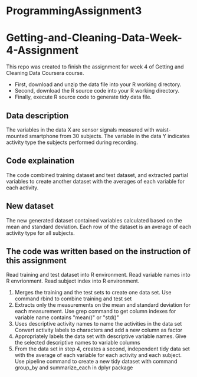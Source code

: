 # ProgrammingAssignment3

# Getting-and-Cleaning-Data-Week-4-Assignment

This repo was created to finish the assignment for week 4 of Getting and Cleaning Data Coursera course.

* First, download and unzip the data file into your R working directory.
* Second, download the R source code into your R working directory.
* Finally, execute R source code to generate tidy data file.

## Data description

The variables in the data X are sensor signals measured with waist-mounted smartphone from 30 subjects. The variable in the data Y indicates activity type the subjects performed during recording.

## Code explaination

The code combined training dataset and test dataset, and extracted partial variables to create another dataset with the averages of each variable for each activity.

## New dataset

The new generated dataset contained variables calculated based on the mean and standard deviation. Each row of the dataset is an average of each activity type for all subjects.

## The code was written based on the instruction of this assignment

Read training and test dataset into R environment. Read variable names into R envrionment. Read subject index into R environment.

1. Merges the training and the test sets to create one data set. Use command rbind to combine training and test set
2. Extracts only the measurements on the mean and standard deviation for each measurement. Use grep command to get column indexes for variable name contains "mean()" or "std()"
3. Uses descriptive activity names to name the activities in the data set Convert activity labels to characters and add a new column as factor
4. Appropriately labels the data set with descriptive variable names. Give the selected descriptive names to variable columns
5. From the data set in step 4, creates a second, independent tidy data set with the average of each variable for each activity and each subject. Use pipeline command to create a new tidy dataset with command group_by and summarize_each in dplyr package
